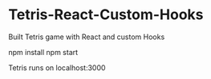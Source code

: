 # Tetris-React-Custom-Hooks

Built Tetris game with React and custom Hooks

npm install
npm start

Tetris runs on localhost:3000
